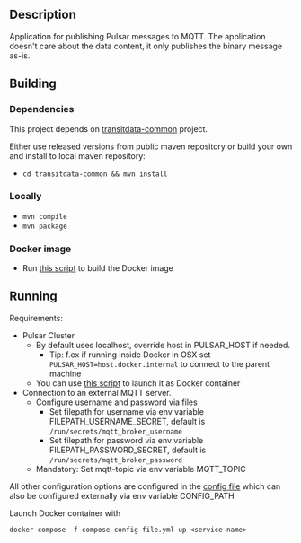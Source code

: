 ## Description

Application for publishing Pulsar messages to MQTT. The application doesn't care about 
the data content, it only publishes the binary message as-is.

## Building

### Dependencies

This project depends on [transitdata-common](https://github.com/HSLdevcom/transitdata-common) project.

Either use released versions from public maven repository or build your own and install to local maven repository:
  - ```cd transitdata-common && mvn install```  

### Locally

- ```mvn compile```  
- ```mvn package```  

### Docker image

- Run [this script](build-image.sh) to build the Docker image


## Running

Requirements:
- Pulsar Cluster
  - By default uses localhost, override host in PULSAR_HOST if needed.
    - Tip: f.ex if running inside Docker in OSX set `PULSAR_HOST=host.docker.internal` to connect to the parent machine
  - You can use [this script](https://gitlab.hsl.fi/transitdata/transitdata-doc/bin/pulsar/pulsar-up.sh) to launch it as Docker container
- Connection to an external MQTT server. 
  - Configure username and password via files
    - Set filepath for username via env variable FILEPATH_USERNAME_SECRET, default is `/run/secrets/mqtt_broker_username` 
    - Set filepath for password via env variable FILEPATH_PASSWORD_SECRET, default is `/run/secrets/mqtt_broker_password` 
  - Mandatory: Set mqtt-topic via env variable MQTT_TOPIC


All other configuration options are configured in the [config file](src/main/resources/environment.conf) 
which can also be configured externally via env variable CONFIG_PATH

Launch Docker container with

```docker-compose -f compose-config-file.yml up <service-name>```   

